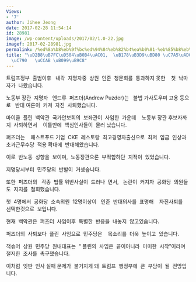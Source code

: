 ```yaml
---
Views:
- '7'
author: Jihee Jeong
date: 2017-02-28 11:54:14
id: 28981
image: /wp-content/uploads/2017/02/1.0-22.jpg
imagef: 2017-02-28981.jpg
permalink: /%ed%8a%b8%eb%9f%bc%ed%94%84%eb%82%b4%ea%b0%81-%eb%85%b8%eb%8f%99%eb%b6%80-%ec%9e%a5%ea%b4%80-%ec%a7%80%eb%aa%85%ec%9e%90-%ec%b2%ab-%eb%82%99%eb%a7%88/
title: "\uD2B8\uB7FC\uD504\uB0B4\uAC01,  \uB178\uB3D9\uBD80 \uC7A5\uAD00  \uC9C0\uBA85\
  \uC790   \uCCAB \uB099\uB9C8"
---
```


트럼프정부  출범이후   내각  지명자중  상원  인준  청문회를  통과하지 못한    첫  낙마자가  나왔습니다.

노동부 장관  지명자   앤드루  퍼즈더(Andrew Puzder)는   불법 가사도우미 고용 등으로   반대 여론이  커져  자진  사퇴했습니다.

마이클  플린  백악관  국가안보회의  보좌관이  사임한  가운데    노동부 장관 후보자까지  사퇴하면서    이틀만에  핵심인사들이  물러 났습니다.

퍼즈더는    패스트푸드 기업  CKE  레스토랑  최고경영자출신으로  최저  임금  인상과   초과근무수당  적용 확대에  반대해왔습니다.

이로  반노동  성향을  보이며,  노동장관으론  부적합하단  지적이  있었습니다.

지명당시부터  민주당의  반발이  거셌습니다.

또한  퍼즈더의   각종  법률 위반사실이  드러나  면서,   논란이  커지자  공화당  의원들도  지지를  철회했습니다.

첫  4명에서  공화당  소속의원  12명이상이   인준  반대의사를  표명해    자진사퇴를  선택한것으로  보입니다.

현재  백악관은  퍼즈더  사임이후  특별한  반응을  내놓지  않고있습니다.

퍼즈더의  사퇴보다  플린  사임으로  민주당은    목소리를  더욱  높이고  있습니다.

척슈머  상원  민주당  원내대표는  “ 플린의  사임은  끝이아니라  미미한  시작”이라며  철저한  조사를  촉구했습니다.

이처럼  잇딴  인사 실패 문제가  불거지게 돼  트럼프  행정부에  큰  부담이  될  전망입니다.

&nbsp;

&nbsp;